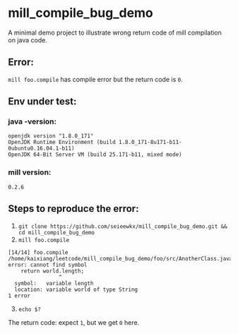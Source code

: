 # mill_compile_bug_demo
A minimal demo project to illustrate wrong return code of mill compilation on java code.

## Error:
`mill foo.compile` has compile error but the return code is `0`.

## Env under test:
### java -version:
```
openjdk version "1.8.0_171"
OpenJDK Runtime Environment (build 1.8.0_171-8u171-b11-0ubuntu0.16.04.1-b11)
OpenJDK 64-Bit Server VM (build 25.171-b11, mixed mode)
```
### mill version:
`0.2.6`

## Steps to reproduce the error:
1. `git clone https://github.com/seieewkx/mill_compile_bug_demo.git && cd mill_compile_bug_demo`
1. `mill foo.compile`
```
[14/14] foo.compile
/home/kaixiang/leetcode/mill_compile_bug_demo/foo/src/AnotherClass.java:9: error: cannot find symbol
    return world.length;
                ^
  symbol:   variable length
  location: variable world of type String
1 error
```
3. `echo $?` 

The return code: expect `1`, but we get `0` here.
